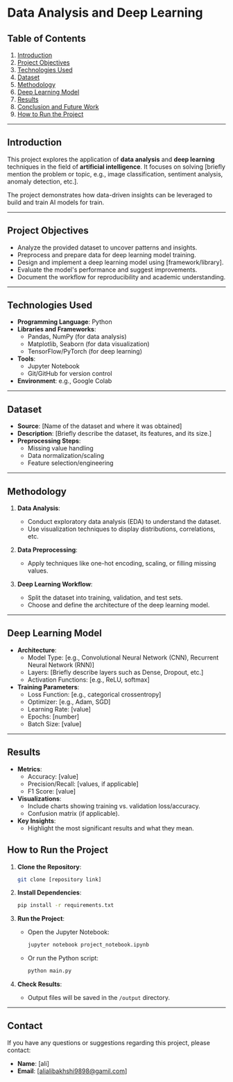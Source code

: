 # Data Analysis and Deep Learning

## Table of Contents
1. [Introduction](#introduction)
2. [Project Objectives](#project-objectives)
3. [Technologies Used](#technologies-used)
4. [Dataset](#dataset)
5. [Methodology](#methodology)
6. [Deep Learning Model](#deep-learning-model)
7. [Results](#results)
8. [Conclusion and Future Work](#conclusion-and-future-work)
9. [How to Run the Project](#how-to-run-the-project)

---

## Introduction

This project explores the application of **data analysis** and **deep learning** techniques in the field of **artificial intelligence**. It focuses on solving [briefly mention the problem or topic, e.g., image classification, sentiment analysis, anomaly detection, etc.]. 

The project demonstrates how data-driven insights can be leveraged to build and train AI models for train.

---

## Project Objectives

- Analyze the provided dataset to uncover patterns and insights.
- Preprocess and prepare data for deep learning model training.
- Design and implement a deep learning model using [framework/library].
- Evaluate the model's performance and suggest improvements.
- Document the workflow for reproducibility and academic understanding.

---

## Technologies Used

- **Programming Language**: Python
- **Libraries and Frameworks**:
  - Pandas, NumPy (for data analysis)
  - Matplotlib, Seaborn (for data visualization)
  - TensorFlow/PyTorch (for deep learning)
- **Tools**:
  - Jupyter Notebook
  - Git/GitHub for version control
- **Environment**:  e.g., Google Colab

---

## Dataset

- **Source**: [Name of the dataset and where it was obtained]
- **Description**: [Briefly describe the dataset, its features, and its size.]
- **Preprocessing Steps**:
  - Missing value handling
  - Data normalization/scaling
  - Feature selection/engineering

---

## Methodology

1. **Data Analysis**:
   - Conduct exploratory data analysis (EDA) to understand the dataset.
   - Use visualization techniques to display distributions, correlations, etc.

2. **Data Preprocessing**:
   - Apply techniques like one-hot encoding, scaling, or filling missing values.

3. **Deep Learning Workflow**:
   - Split the dataset into training, validation, and test sets.
   - Choose and define the architecture of the deep learning model.

---

## Deep Learning Model

- **Architecture**:
  - Model Type: [e.g., Convolutional Neural Network (CNN), Recurrent Neural Network (RNN)]
  - Layers: [Briefly describe layers such as Dense, Dropout, etc.]
  - Activation Functions: [e.g., ReLU, softmax]
- **Training Parameters**:
  - Loss Function: [e.g., categorical crossentropy]
  - Optimizer: [e.g., Adam, SGD]
  - Learning Rate: [value]
  - Epochs: [number]
  - Batch Size: [value]

---

## Results

- **Metrics**:
  - Accuracy: [value]
  - Precision/Recall: [values, if applicable]
  - F1 Score: [value]
- **Visualizations**:
  - Include charts showing training vs. validation loss/accuracy.
  - Confusion matrix (if applicable).
- **Key Insights**:
  - Highlight the most significant results and what they mean.

## How to Run the Project

1. **Clone the Repository**:
   ```bash
   git clone [repository link]
   ```
2. **Install Dependencies**:
   ```bash
   pip install -r requirements.txt
   ```
3. **Run the Project**:
   - Open the Jupyter Notebook:
     ```bash
     jupyter notebook project_notebook.ipynb
     ```
   - Or run the Python script:
     ```bash
     python main.py
     ```

4. **Check Results**:
   - Output files will be saved in the `/output` directory.

---

## Contact

If you have any questions or suggestions regarding this project, please contact:

- **Name**: [ali]
- **Email**: [alialibakhshi9898@gamil.com]

